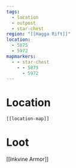 ```yaml
---
tags:
  - location
  - outpost
  - star-chest
region: "[[Hagga Rift]]"
location:
  - 5875
  - 5972
mapmarkers:
  - - star-chest
    - - 5875
      - 5972
---
```

# Location
```meta-bind-embed
[[location-map]]
```
# Loot
[[Inkvine Armor]]